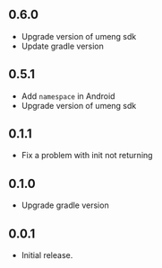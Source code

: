 ## 0.6.0

* Upgrade version of umeng sdk
* Update gradle version

## 0.5.1

* Add `namespace` in Android
* Upgrade version of umeng sdk

## 0.1.1

* Fix a problem with init not returning

## 0.1.0

* Upgrade gradle version

## 0.0.1

* Initial release.

